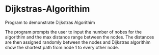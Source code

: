 # Dijkstras-Algorithim
Program to demonstrate Dijkstras Algorithim

The program prompts the user to input the number of nobes for the algorithim and the max distance range between the nodes.
The distances are then assigned randomly between the nodes and Dijkstras algorithim show the shortest path from node 1 to every other node. 
